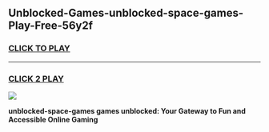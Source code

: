 
## Unblocked-Games-unblocked-space-games-Play-Free-56y2f
<h3>
<a href="https://premium76.site?title=unblocked-space-games&ref=24M">CLICK TO PLAY</a></h3>
<hr>

<h3>
<a href="https://premium76.site?title=unblocked-space-games&ref=24M">CLICK 2 PLAY</a>
  
</h3>

<a href="https://premium76.site?title=unblocked-space-games&ref=24M"><img src="https://clearcache.store/games.png"></a>


**unblocked-space-games games unblocked: Your Gateway to Fun and Accessible Online Gaming**
